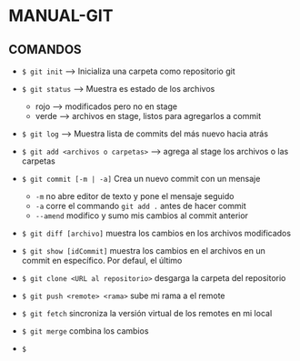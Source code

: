 # MANUAL-GIT

## COMANDOS

- `$ git init` --> Inicializa una carpeta como repositorio git
- `$ git status` --> Muestra es estado de los archivos
  - rojo --> modificados pero no en stage
  - verde --> archivos en stage, listos para agregarlos a commit
- `$ git log` --> Muestra lista de commits del más nuevo hacia atrás
- `$ git add <archivos o carpetas>` --> agrega al stage los archivos o las carpetas
- `$ git commit [-m | -a]` Crea un nuevo commit con un mensaje
  - `-m` no abre editor de texto y pone el mensaje seguido
  - `-a` corre el commando `git add .` antes de hacer commit
  - `--amend` modifico y sumo mis cambios al commit anterior
- `$ git diff [archivo]` muestra los cambios en los archivos modificados
- `$ git show [idCommit]` muestra los cambios en el archivos en un commit en específico. Por defaul, el último

- `$ git clone <URL al repositorio>` desgarga la carpeta del repositorio
- `$ git push <remote> <rama>` sube mi rama a el remote
- `$ git fetch` sincroniza la versión virtual de los remotes en mi local
- `$ git merge` combina los cambios
- `$ `
